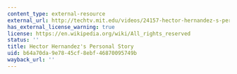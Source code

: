 ```yaml
---
content_type: external-resource
external_url: http://techtv.mit.edu/videos/24157-hector-hernandez-s-personal-story
has_external_license_warning: true
license: https://en.wikipedia.org/wiki/All_rights_reserved
status: ''
title: Hector Hernandez's Personal Story
uid: b64a70da-9e78-45cf-8ebf-46870095749b
wayback_url: ''
---
```

